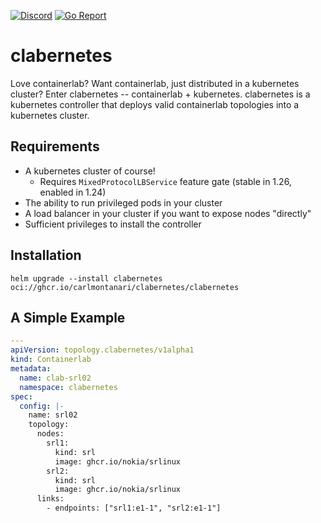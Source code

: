 [![Discord](https://img.shields.io/discord/860500297297821756?style=flat-square&label=discord&logo=discord&color=00c9ff&labelColor=bec8d2)](https://discord.gg/vAyddtaEV9)
[![Go Report](https://img.shields.io/badge/go%20report-A%2B-blue?style=flat-square&color=00c9ff&labelColor=bec8d2)](https://goreportcard.com/report/gitlab.com/carlmontanari/clabernetes)

clabernetes
===========

Love containerlab? Want containerlab, just distributed in a kubernetes cluster? Enter 
clabernetes -- containerlab + kubernetes. clabernetes is a kubernetes controller that deploys valid 
containerlab topologies into a kubernetes cluster.


## Requirements

- A kubernetes cluster of course!
  - Requires `MixedProtocolLBService` feature gate (stable in 1.26, enabled in 1.24)
- The ability to run privileged pods in your cluster
- A load balancer in your cluster if you want to expose nodes "directly"
- Sufficient privileges to install the controller


## Installation

```
helm upgrade --install clabernetes oci://ghcr.io/carlmontanari/clabernetes/clabernetes
```


## A Simple Example

```yaml
---
apiVersion: topology.clabernetes/v1alpha1
kind: Containerlab
metadata:
  name: clab-srl02
  namespace: clabernetes
spec:
  config: |-
    name: srl02
    topology:
      nodes:
        srl1:
          kind: srl
          image: ghcr.io/nokia/srlinux
        srl2:
          kind: srl
          image: ghcr.io/nokia/srlinux
      links:
        - endpoints: ["srl1:e1-1", "srl2:e1-1"]
```